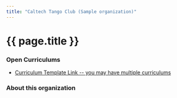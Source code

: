 ```yaml
---
title: "Caltech Tango Club (Sample organization)"
---
```


# {{ page.title }}

### Open Curriculums

* [Curriculum Template Link -- you may have multiple curriculums](curriculum-template)

### About this organization
